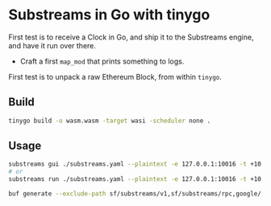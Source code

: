 # Substreams in Go with tinygo

First test is to receive a Clock in Go, and ship it to the Substreams engine, and have it run over there.

- Craft a first `map_mod` that prints something to logs.

First test is to unpack a raw Ethereum Block, from within `tinygo`.

## Build

```bash
tinygo build -o wasm.wasm -target wasi -scheduler none .
```

## Usage

```bash
substreams gui ./substreams.yaml --plaintext -e 127.0.0.1:10016 -t +10 map_test
# or
substreams run ./substreams.yaml --plaintext -e 127.0.0.1:10016 -t +10 map_test
```

```bash
buf generate --exclude-path sf/substreams/v1,sf/substreams/rpc,google/,sf/substreams/sink,sf/substreams
```

